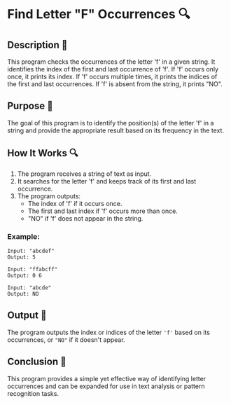# Find Letter "F" Occurrences 🔍

## Description 📝

This program checks the occurrences of the letter 'f' in a given string. It identifies the index of the first and last occurrence of 'f'. If 'f' occurs only once, it prints its index. If 'f' occurs multiple times, it prints the indices of the first and last occurrences. If 'f' is absent from the string, it prints "NO".

## Purpose 🎯

The goal of this program is to identify the position(s) of the letter 'f' in a string and provide the appropriate result based on its frequency in the text.

## How It Works 🔍

1. The program receives a string of text as input.
2. It searches for the letter 'f' and keeps track of its first and last occurrence.
3. The program outputs:
    - The index of 'f' if it occurs once.
    - The first and last index if 'f' occurs more than once.
    - "NO" if 'f' does not appear in the string.

### Example:

```plaintext
Input: "abcdef"
Output: 5

Input: "ffabcff"
Output: 0 6

Input: "abcde"
Output: NO
```

## Output 📜

The program outputs the index or indices of the letter `'f'` based on its occurrences, or `"NO"` if it doesn't appear.

## Conclusion 🚀

This program provides a simple yet effective way of identifying letter occurrences and can be expanded for use in text analysis or pattern recognition tasks.
